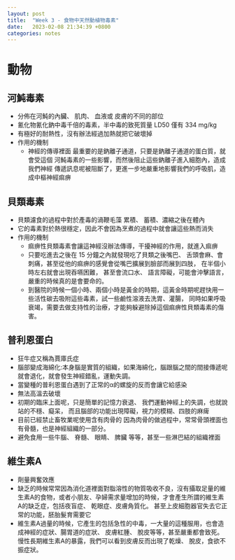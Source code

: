```yaml
---
layout: post
title:  "Week 3 - 食物中天然動植物毒素"
date:   2023-02-08 21:34:39 +0800
categories: notes
---
```


# 動物
## 河魨毒素
  - 分佈在河魨的內臟、 肌肉、 血液或 皮膚的不同的部位
  - 氰化物氰化鈉中毒千倍的毒素，半中毒的致死質量 LD50 僅有 334 mg/kg
  - 有極好的耐熱性，沒有辦法經過加熱就把它破壞掉 
  - 作用的機制
     - 神經的傳導裡面 最重要的是鈉離子通道，只要是鈉離子通道的蛋白質，就會受這個 河魨毒素的一些影響，而然後阻止這些鈉離子進入細胞內，造成我們神經 傳遞訊息呢被阻斷了，更進一步地嚴重地影響我們的呼吸肌，造成中樞神經痲痹

## 貝類毒素
  - 貝類濾食的過程中對於產毒的渦鞭毛藻 累積、 蓄積、濃縮之後在體內
  - 它的毒素對於熱很穩定，因此不會因為烹煮的過程中就會讓這些熱而消失
  - 作用的機制
    - 痲痹性貝類毒素會讓這神經沒辦法傳導，干擾神經的作用，就進入痲痹
    - 只要吃進去之後在 15 分鐘之內就發現吃了貝類之後嘴巴、 舌頭會麻、會刺痛，甚至從他的痲痹的感覺會從嘴巴擴展到臉部而展到四肢， 在半個小時左右就會出現吞嚥困難， 甚至會流口水、 語言障礙，可能會沖擊語言，嚴重的時候真的是會要命的。 
    - 到醫院的時候一個小時、兩個小時是黃金的時期，這黃金時期呢趕快用一些活性碳去吸附這些毒素，試一些鹼性溶液去洗胃、灌腸， 同時如果呼吸衰竭，需要去做支持性的治療，才能夠躲避除掉這個痲痹性貝類毒素的傷害。

## 普利恩蛋白
  - 狂牛症又稱為賈庫氏症
  - 腦部變成海綿化:本身腦是實質的組織，如果海綿化，腦跟腦之間的間接傳遞呢就會退化，就會發生神經錯亂，運動失調。 
  - 當變種的普利恩蛋白遇到了正常的α的螺旋的反而會讓它給感染
  - 無法高溫去破壞
  - 初期的臨床上面呢，只是簡單的記憶力衰退、 我們運動神經上的失調，也就說站的不穩、癡呆， 而且腦部的功能出現障礙，視力的模糊、四肢的麻痺
  - 目前已經禁止畜牧業呢使用含有肉骨的 因為肉骨的做過程中，常常骨頭裡面也有骨髓，也是神經組織的一部分。
  - 避免食用一些牛腦、 脊髓、 眼睛、 脾臟 等等，甚至一些淋巴結的組織裡面

## 維生素A
   - 劑量興奮效應
   - 缺乏的時候常常因為消化道裡面對脂溶性的物質吸收不良，沒有攝取足量的維生素A的食物，或者小朋友、孕婦需求量增加的時候，才會產生所謂的維生素A的缺乏症，包括夜盲症、 乾眼症、皮膚角質化。 甚至上皮細胞器官失去它正常的功能，胚胎髮育需要它
   - 維生素A過量的時候，它產生的包括急性的中毒，一大量的這種服用，也會造成神經的症狀、腸胃道的症狀、 皮膚紅腫、 脫皮等等，甚至嚴重都會致死。
   慢性長期維生素A的暴露，我們可以看到皮膚反而出現了乾燥、 脫皮，食欲不振症狀。